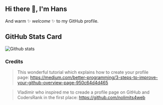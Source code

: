 ## Hi there 👋, I'm Hans

And warm ✨ _welcome_ ✨ to my GitHub profile.

## GitHub Stats Card

![Github stats](https://github-readme-stats.vercel.app/api?username=HansKre&theme=highcontrast&show_icons=true&count_private=true)

### Credits
> This wonderful tutorial which explains how to create your profile page:
<https://medium.com/better-programming/3-steps-to-improve-your-github-overview-page-950c64d4d465>

> Vladimir who inspired me to creade a profile page on GitHub and CodersRank in the first place:
<https://github.com/nolimits4web>

<!--
- 🔭 I’m currently working on ...
- 🌱 I’m currently learning ...
- 👯 I’m looking to collaborate on ...
- 🤔 I’m looking for help with ...
- 💬 Ask me about ...
- 📫 How to reach me: ...
- 😄 Pronouns: ...
- ⚡ Fun fact: ...
-->
